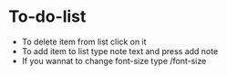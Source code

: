 # To-do-list
- To delete item from list click on it
- To add item to list type note text and press add note
- If you wannat to change font-size type /font-size
